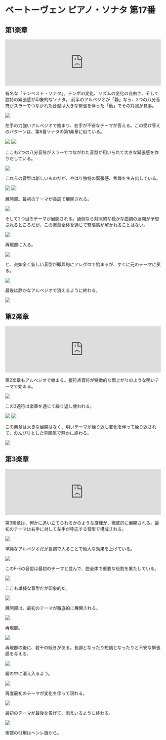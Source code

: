 # ベートーヴェン ピアノ・ソナタ 第17番

## 第1楽章

<iframe allow="autoplay *; encrypted-media *;" frameborder="0" height="150" style="width:100%;max-width:660px;overflow:hidden;background:transparent;" sandbox="allow-forms allow-popups allow-same-origin allow-scripts allow-top-navigation-by-user-activation" src="https://embed.music.apple.com/us/album/piano-sonata-no-17-in-d-major-op-31-no-2-tempest-i-largo-allegro/937943891?i=937943923&app=music"></iframe></div>

有名な「テンペスト・ソナタ」。テンポの変化、リズムの変化の自由さ、そして独特の緊張感が印象的なソナタ。
前半のアルペジオが「静」なら、2つの八分音符がスラーでつながれた音型は大きな緊張を伴った「動」でその対照が見事。

<img src="813.jpg">

左手の力強いアルペジオで始まり、右手が不安なテーマが答える。この受け答えのパターンは、第8番ソナタの第1楽章に似ている。

<img src="812.jpg">
<img src="809.jpg">

ここも2つの八分音符がスラーでつながれた音型が用いられて大きな緊張感を作りだしている。

<img src="808.jpg">

これらの音型は新しいものだが、やはり独特の緊張感、焦燥を生み出している。

<img src="811.jpg">
<img src="810.jpg">

展開部。最初のテーマが長調で展開される。

<img src="814.jpg">

そして2つ目のテーマが展開される。通例なら対照的な穏かな曲調の展開が予想されるところだが、この楽章全体を通じて緊張感が解かれることはない。

<img src="817.jpg">

再現部に入る。

<img src="815.jpg">

と、突如全く新しい音型が即興的にアレグロで始まるが、すぐに元のテーマに戻る。

<img src="818.jpg">

最後は静かなアルペジオで消えるように終わる。

<img src="816.jpg">

## 第2楽章

<iframe allow="autoplay *; encrypted-media *;" frameborder="0" height="150" style="width:100%;max-width:660px;overflow:hidden;background:transparent;" sandbox="allow-forms allow-popups allow-same-origin allow-scripts allow-storage-access-by-user-activation allow-top-navigation-by-user-activation" src="https://embed.music.apple.com/us/album/piano-sonata-no-17-in-d-major-op-31-no-2-tempest-ii-adagio/937943891?i=937943924&app=music"></iframe></div>

第2楽章もアルペジオで始まる。複符点音符が特徴的な雨上がりのような明いテーマで始まる。

<img src="822.jpg">

この3連符は楽章を通じて繰り返し使われる。

<img src="819.jpg">

<img src="820.jpg">

この楽章は大きな展開はなく、明いテーマが繰り返し変化を伴って繰り返されて、のんびりとした雰囲気で静かに終わる。

<img src="821.jpg">

## 第3楽章

<iframe allow="autoplay *; encrypted-media *;" frameborder="0" height="150" style="width:100%;max-width:660px;overflow:hidden;background:transparent;" sandbox="allow-forms allow-popups allow-same-origin allow-scripts allow-storage-access-by-user-activation allow-top-navigation-by-user-activation" src="https://embed.music.apple.com/us/album/piano-sonata-no-17-in-d-major-op-31-no-2-tempest-iii-allegretto/937943891?i=937943925&app=music"></iframe>

第3楽章は、何かに追い立てられるかのような旋律が、徹底的に展開される。最初のテーマは右手に対して左手が呼応する音型で構成される。

<img src="835.jpg">

単純なアルペジオだが長調で入ることで絶大な効果を上げている。

<img src="824.jpg">

このF-Eの音型は最初のテーマと並んで、曲全体で重要な役割を果たしている。

<img src="827.jpg">

ここも単純な音型だが印象的だ。

<img src="828.jpg">

展開部は、最初のテーマが徹底的に展開される。

<img src="826.jpg">

再現部。

<img src="825.jpg">

再現部の後に、若干の続きがある。長調となったり短調となったりと不安な緊張感を与える。

<img src="831.jpg">

霧の中に消え入るよう。

<img src="832.jpg">

再度最初のテーマが変化を伴って現れる。

<img src="834.jpg">

最初のテーマが最後を告げて、消えいるように終わる。

<img src="833.jpg">

楽譜の引用はヘンレ版から。
